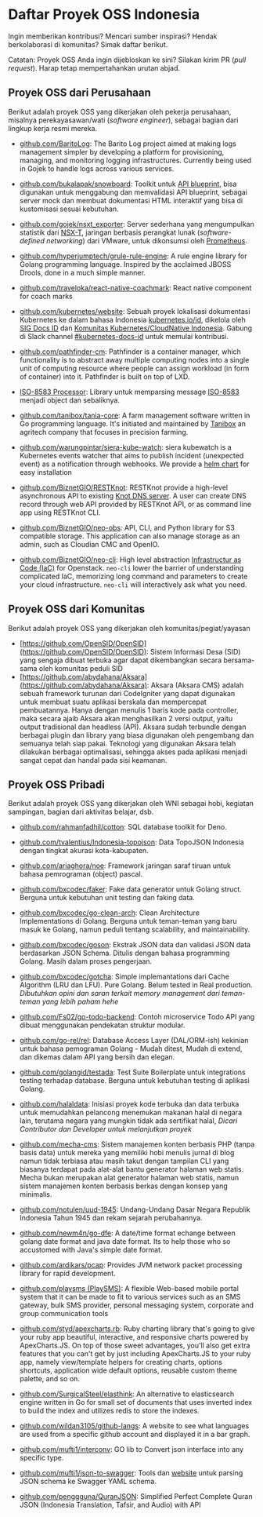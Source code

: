 # Daftar Proyek OSS Indonesia

Ingin memberikan kontribusi? Mencari sumber inspirasi? Hendak berkolaborasi di komunitas? Simak daftar berikut.

Catatan: Proyek OSS Anda ingin dijebloskan ke sini? Silakan kirim PR (_pull request_). Harap tetap mempertahankan urutan abjad.

## Proyek OSS dari Perusahaan

Berikut adalah proyek OSS yang dikerjakan oleh pekerja perusahaan, misalnya perekayasawan/wati (_software engineer_), sebagai bagian dari lingkup kerja resmi mereka.

* [github.com/BaritoLog](https://github.com/BaritoLog): The Barito Log project aimed at making logs management simpler by developing a platform for provisioning, managing, and monitoring logging infrastructures. Currently being used in Gojek to handle logs across various services.

* [github.com/bukalapak/snowboard](https://github.com/bukalapak/snowboard): Toolkit untuk [API blueprint](https://apiblueprint.org/), bisa digunakan untuk menggabung dan memvalidasi API blueprint, sebagai server mock dan membuat dokumentasi HTML interaktif yang bisa di kustomisasi sesuai kebutuhan.

* [github.com/gojek/nsxt_exporter](https://github.com/gojek/nsxt_exporter): Server sederhana yang mengumpulkan statistik dari [NSX-T](https://docs.vmware.com/en/VMware-NSX-T-Data-Center/2.3/com.vmware.nsxt.install.doc/GUID-10B1A61D-4DF2-481E-A93E-C694726393F9.html), jaringan berbasis perangkat lunak (_software-defined networking_) dari VMware, untuk dikonsumsi oleh [Prometheus](https://prometheus.io/).

* [github.com/hyperjumptech/grule-rule-engine](https://github.com/hyperjumptech/grule-rule-engine): A rule engine library for Golang programming language. Inspired by the acclaimed JBOSS Drools, done in a much simple manner.

* [github.com/traveloka/react-native-coachmark](https://github.com/traveloka/react-native-coachmark): React native component for coach marks

* [github.com/kubernetes/website](https://github.com/kubernetes/website/tree/master/content/id): Sebuah proyek lokalisasi dokumentasi Kubernetes ke dalam bahasa Indonesia [kubernetes.io/id](https://kubernetes.io/id), dikelola oleh [SIG Docs ID](https://github.com/jk8s/sig-docs-id) dan [Komunitas Kubernetes/CloudNative Indonesia](https://github.com/cloudnative-id/meetups). Gabung di Slack channel [#kubernetes-docs-id](https://kubernetes.slack.com/archives/CJ1LUCUHM) untuk memulai kontribusi.

* [github.com/pathfinder-cm](https://github.com/pathfinder-cm): Pathfinder is a container manager, which functionality is to abstract away multiple computing nodes into a single unit of computing resource where people can assign workload (in form of container) into it. Pathfinder is built on top of LXD.

* [ISO-8583 Processor](https://github.com/artivisi/iso8583-processor): Library untuk memparsing message [ISO-8583](https://en.wikipedia.org/wiki/ISO_8583) menjadi object dan sebaliknya.

* [github.com/tanibox/tania-core](https://github.com/tanibox/tania-core): A farm management software written in Go programming language. It's initiated and maintained by [Tanibox](https://tanibox.com) an agritech company that focuses in precision farming.

* [github.com/warungpintar/siera-kube-watch](https://github.com/warungpintar/siera-kube-watch): siera kubewatch is a Kubernetes events watcher that aims to publish incident (unexpected event) as a notification through webhooks. We provide a [helm chart](https://github.com/warungpintar/charts/tree/master/warpin/siera-kube-watch) for easy installation 

* [github.com/BiznetGIO/RESTKnot](https://github.com/BiznetGIO/RESTKnot): RESTKnot provide a high-level asynchronous API to existing [Knot DNS server](https://gitlab.nic.cz/knot/knot-dns). A user can create DNS record through web API provided by RESTKnot API, or as command line app using RESTKnot CLI. 

* [github.com/BiznetGIO/neo-obs](https://github.com/BiznetGIO/neo-obs): API, CLI, and Python library for S3 compatible storage. This application can also manage storage as an admin, such as Cloudian CMC and OpenIO.

* [github.com/BiznetGIO/neo-cli](https://github.com/BiznetGIO/neo-cli): High level abstraction [Infrastructur as Code (IaC)](https://en.wikipedia.org/wiki/Infrastructure_as_code) for Openstack. `neo-cli` lower the barrier of understanding complicated IaC, memorizing long command and parameters to create your cloud infrastructure. `neo-cli` will interactively ask what you need.

## Proyek OSS dari Komunitas
Berikut adalah proyek OSS yang dikerjakan oleh komunitas/pegiat/yayasan 

* [https://github.com/OpenSID/OpenSID](https://github.com/OpenSID/OpenSID): Sistem Informasi Desa (SID) yang sengaja dibuat terbuka agar dapat dikembangkan secara bersama-sama oleh komunitas peduli SID
* [https://github.com/abydahana/Aksara](https://github.com/abydahana/Aksara): Aksara (Aksara CMS) adalah sebuah framework turunan dari CodeIgniter yang dapat digunakan untuk membuat suatu aplikasi berskala dan mempercepat pembuatannya. Hanya dengan menulis 1 baris kode pada controller, maka secara ajaib Aksara akan menghasilkan 2 versi output, yaitu output tradisional dan headless (API). Aksara sudah terbundle dengan berbagai plugin dan library yang biasa digunakan oleh pengembang dan semuanya telah siap pakai. Teknologi yang digunakan Aksara telah dilakukan berbagai optimalisasi, sehingga akses pada aplikasi menjadi sangat cepat dan handal pada sisi keamanan.

## Proyek OSS Pribadi

Berikut adalah proyek OSS yang dikerjakan oleh WNI sebagai hobi, kegiatan sampingan, bagian dari aktivitas belajar, dsb.

* [github.com/rahmanfadhil/cotton](https://github.com/rahmanfadhil/cotton): SQL database toolkit for Deno.

* [github.com/tvalentius/Indonesia-topojson](https://github.com/tvalentius/Indonesia-topojson): Data TopoJSON Indonesia dengan tingkat akurasi kota-kabupaten.

* [github.com/ariaghora/noe](https://github.com/ariaghora/noe): Framework jaringan saraf tiruan untuk bahasa pemrograman (object) pascal.

* [github.com/bxcodec/faker](https://github.com/bxcodec/faker): Fake data generator untuk Golang struct. Berguna untuk kebutuhan unit testing dan faking data.

* [github.com/bxcodec/go-clean-arch](https://github.com/bxcodec/go-clean-arch): Clean Architecture Implementations di Golang. Berguna untuk teman-teman yang baru masuk ke Golang, namun peduli tentang scalability, and maintainability.

* [github.com/bxcodec/goson](https://github.com/bxcodec/goson): Ekstrak JSON data dan validasi JSON data berdasarkan JSON Schema. Ditulis dengan bahasa programming Golang. Masih dalam proses pengerjaan. 

* [github.com/bxcodec/gotcha](https://github.com/bxcodec/gotcha): Simple implemantations dari Cache Algorithm (LRU dan LFU). Pure Golang. Belum tested in Real production. _Dibutuhkan opini dan saran terkait memory management dari teman-teman yang lebih paham hehe_

* [github.com/Fs02/go-todo-backend](https://github.com/Fs02/go-todo-backend): Contoh microservice Todo API yang dibuat menggunakan pendekatan struktur modular. 

* [github.com/go-rel/rel](https://github.com/go-rel/rel): Database Access Layer (DAL/ORM-ish) kekinian untuk bahasa pemograman Golang - Mudah ditest, Mudah di extend, dan dikemas dalam API yang bersih dan elegan. 

* [github.com/golangid/testada](https://github.com/golangid/testada): Test Suite Boilerplate untuk integrations testing terhadap database. Berguna untuk kebutuhan testing di aplikasi Golang.

* [github.com/halaldata](https://github.com/halaldata): Inisiasi proyek kode terbuka dan data terbuka untuk memudahkan pelancong menemukan makanan halal di negara lain, terutama negara yang mungkin tidak ada sertifikat halal, _Dicari Contributor dan Developer untuk melanjutkan proyek_

* [github.com/mecha-cms](https://github.com/mecha-cms): Sistem manajemen konten berbasis PHP (tanpa basis data) untuk mereka yang memiliki hobi menulis jurnal di blog namun tidak terbiasa atau masih takut dengan tampilan CLI yang biasanya terdapat pada alat-alat bantu generator halaman web statis. Mecha bukan merupakan alat generator halaman web statis, namun sistem manajemen konten berbasis berkas dengan konsep yang minimalis.

* [github.com/notulen/uud-1945](https://github.com/notulen/uud-1945): Undang-Undang Dasar Negara Republik Indonesia Tahun 1945 dan rekam sejarah perubahannya.

* [github.com/newm4n/go-dfe](https://github.com/newm4n/go-dfe): A date/time format echange between golang date format and java date format. Its to help those who so accustomed with Java's simple date format.

* [github.com/ardikars/pcap](https://github.com/ardikars/pcap): Provides JVM network packet processing library for rapid development.

* [github.com/playsms (PlaySMS)](https://github.com/playsms): A flexible Web-based mobile portal system that it can be made to fit to various services such as an SMS gateway, bulk SMS provider, personal messaging system, corporate and group communication tools

* [github.com/styd/apexcharts.rb](https://github.com/styd/apexcharts.rb): Ruby charting library that's going to give your ruby app beautiful, interactive, and responsive charts powered by ApexCharts.JS. On top of those sweet advantages, you'll also get extra features that you can't get by just including ApexCharts.JS to your ruby app, namely view/template helpers for creating charts, options shortcuts, application wide default options, reusable custom theme palette, and so on.

* [github.com/SurgicalSteel/elasthink](https://github.com/SurgicalSteel/elasthink/): An alternative to elasticsearch engine written in Go for small set of documents that uses inverted index to build the index and utilizes redis to store the indexes.

* [github.com/wildan3105/github-langs](https://github.com/wildan3105/github-langs): A website to see what languages are used from a specific github account and displayed it in a bar graph.

* [github.com/mufti1/interconv](https://github.com/mufti1/interconv): GO lib to Convert json interface into any specific type.

* [github.com/mufti1/json-to-swagger](https://github.com/mufti1/json-to-swagger): Tools dan [website](https://json-to-swagger.netlify.com/) untuk parsing JSON schema ke Swagger YAML schema.

* [github.com/penggguna/QuranJSON](https://github.com/penggguna/QuranJSON): Simplified Perfect Complete Quran JSON (Indonesia Translation, Tafsir, and Audio) with API 

